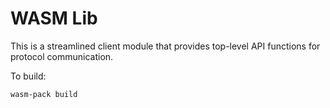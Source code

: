 # WASM Lib

This is a streamlined client module that provides top-level API functions for protocol communication.

To build:
```bash
wasm-pack build
```
